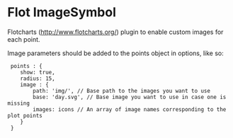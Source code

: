 Flot ImageSymbol
================

Flotcharts (http://www.flotcharts.org/) plugin to enable custom images for each point.

Image parameters should be added to the points object in options, like so:
 
```
 points : {
    show: true,
    radius: 15,
    image : {
        path: 'img/', // Base path to the images you want to use
        base: 'day.svg', // Base image you want to use in case one is missing
        images: icons // An array of image names corresponding to the plot points
    }
 }
 ```

